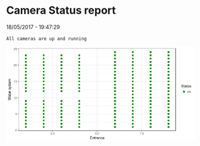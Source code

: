 Camera Status report
================
18/05/2017 - 19:47:29

    All cameras are up and running

![](camreport_files/figure-markdown_github/unnamed-chunk-2-1.png)
